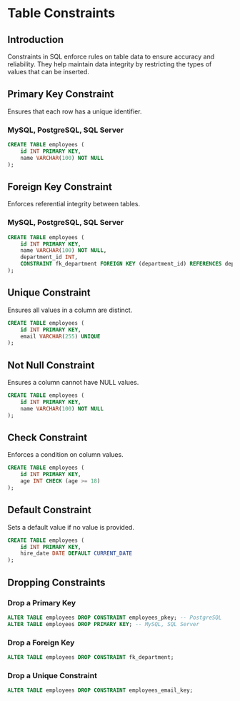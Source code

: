 # Table Constraints

## Introduction
Constraints in SQL enforce rules on table data to ensure accuracy and reliability. They help maintain data integrity by restricting the types of values that can be inserted.

## Primary Key Constraint
Ensures that each row has a unique identifier.

### MySQL, PostgreSQL, SQL Server
```sql
CREATE TABLE employees (
    id INT PRIMARY KEY,
    name VARCHAR(100) NOT NULL
);
```

## Foreign Key Constraint
Enforces referential integrity between tables.

### MySQL, PostgreSQL, SQL Server
```sql
CREATE TABLE employees (
    id INT PRIMARY KEY,
    name VARCHAR(100) NOT NULL,
    department_id INT,
    CONSTRAINT fk_department FOREIGN KEY (department_id) REFERENCES departments(id)
);
```

## Unique Constraint
Ensures all values in a column are distinct.

```sql
CREATE TABLE employees (
    id INT PRIMARY KEY,
    email VARCHAR(255) UNIQUE
);
```

## Not Null Constraint
Ensures a column cannot have NULL values.

```sql
CREATE TABLE employees (
    id INT PRIMARY KEY,
    name VARCHAR(100) NOT NULL
);
```

## Check Constraint
Enforces a condition on column values.

```sql
CREATE TABLE employees (
    id INT PRIMARY KEY,
    age INT CHECK (age >= 18)
);
```

## Default Constraint
Sets a default value if no value is provided.

```sql
CREATE TABLE employees (
    id INT PRIMARY KEY,
    hire_date DATE DEFAULT CURRENT_DATE
);
```

## Dropping Constraints
### Drop a Primary Key
```sql
ALTER TABLE employees DROP CONSTRAINT employees_pkey; -- PostgreSQL
ALTER TABLE employees DROP PRIMARY KEY; -- MySQL, SQL Server
```

### Drop a Foreign Key
```sql
ALTER TABLE employees DROP CONSTRAINT fk_department;
```

### Drop a Unique Constraint
```sql
ALTER TABLE employees DROP CONSTRAINT employees_email_key;
```


